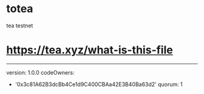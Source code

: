 # totea
tea testnet
# https://tea.xyz/what-is-this-file
---
version: 1.0.0
codeOwners:
  - '0x3c81A62B3dcBb4Ce1d9C400CBAa42E3B40Ba63d2'
quorum: 1

